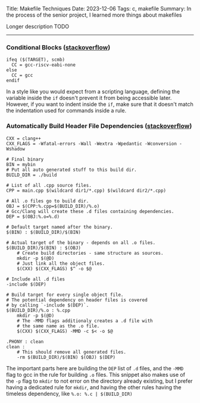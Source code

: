 Title: Makefile Techniques
Date: 2023-12-06
Tags: c, makefile
Summary: In the process of the senior project, I learned more things about makefiles

Longer description TODO

-------


### Conditional Blocks ([stackoverflow](https://stackoverflow.com/questions/6269857/makefile-support-for-multiple-architectures-configurations))

```make
ifeq ($(TARGET), scmb)
  CC = gcc-riscv-eabi-none
else
  CC = gcc
endif
```

In a style like you would expect from a scripting language, defining the variable inside the `if` doesn't prevent it from being accessible later. However, if you want to indent inside the `if`, make sure that it doesn't match the indentation used for commands inside a rule.

### Automatically Build Header File Dependencies ([stackoverflow](https://stackoverflow.com/questions/2394609/makefile-header-dependencies))

```make
CXX = clang++
CXX_FLAGS = -Wfatal-errors -Wall -Wextra -Wpedantic -Wconversion -Wshadow

# Final binary
BIN = mybin
# Put all auto generated stuff to this build dir.
BUILD_DIR = ./build

# List of all .cpp source files.
CPP = main.cpp $(wildcard dir1/*.cpp) $(wildcard dir2/*.cpp)

# All .o files go to build dir.
OBJ = $(CPP:%.cpp=$(BUILD_DIR)/%.o)
# Gcc/Clang will create these .d files containing dependencies.
DEP = $(OBJ:%.o=%.d)

# Default target named after the binary.
$(BIN) : $(BUILD_DIR)/$(BIN)

# Actual target of the binary - depends on all .o files.
$(BUILD_DIR)/$(BIN) : $(OBJ)
    # Create build directories - same structure as sources.
    mkdir -p $(@D)
    # Just link all the object files.
    $(CXX) $(CXX_FLAGS) $^ -o $@

# Include all .d files
-include $(DEP)

# Build target for every single object file.
# The potential dependency on header files is covered
# by calling `-include $(DEP)`.
$(BUILD_DIR)/%.o : %.cpp
    mkdir -p $(@D)
    # The -MMD flags additionaly creates a .d file with
    # the same name as the .o file.
    $(CXX) $(CXX_FLAGS) -MMD -c $< -o $@

.PHONY : clean
clean :
    # This should remove all generated files.
    -rm $(BUILD_DIR)/$(BIN) $(OBJ) $(DEP)
```

The important parts here are building the `DEP` list of `.d` files, and the `-MMD` flag to gcc in the rule for building `.o` files. This snippet also makes use of the `-p` flag to `mkdir` to not error on the directory already existing, but I prefer having a dedicated rule for `mkdir`, and having the other rules having the timeless dependency, like `%.o: %.c | $(BUILD_DIR)`